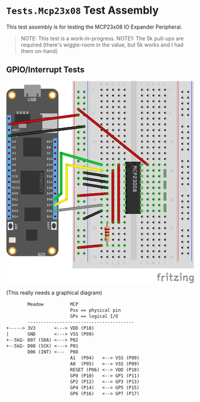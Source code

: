 ﻿# `Tests.Mcp23x08` Test Assembly

This test assembly is for testing the MCP23x08 IO Expander Peripheral.

> NOTE: This test is a work-in-progress.
> NOTE1: The 5k pull-ups are required (there's wiggle-room in the value, but 5k works and I had them on-hand)
 
## GPIO/Interrupt Tests 

![](mcp23008_wires.png)

(This really needs a graphical diagram)

```
        Meadow          MCP 
                        Pxx == physical pin
                        GPx == logical I/O
        ----------------------------------------
+-----> 3V3       <---> VDD (P18)
|       GND       <---> VSS (P09)
+--5kΩ- D07 (SDA) <---> P02
+--5kΩ- D08 (SCK) <---> P01
        D06 (INT) <---  P08
                        A1  (P04)   <--> VSS (P09)
                        A0  (P05)   <--> VSS (P09)
                        RESET (P06) <--> VDD (P18)
                        GP0 (P10)   <--> GP1 (P11)
                        GP2 (P12)   <--> GP3 (P13)
                        GP4 (P14)   <--> GP5 (P15)
                        GP6 (P16)   <--> GP7 (P17)
```
